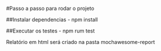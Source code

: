 #Passo a passo para rodar o projeto

##Instalar dependencias
    -   npm install

##Executar os testes 
    - npm rum test
    
Relatório em html será criado na pasta mochawesome-report